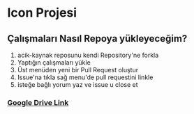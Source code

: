 # Icon Projesi

## Çalışmaları Nasıl Repoya yükleyeceğim?
1. acik-kaynak reposunu kendi Repository'ne forkla
2. Yaptığın çalışmaları yükle
3. Üst menüden yeni bir Pull Request oluştur
4. Issue'na tıkla sağ menu'de pull requestini linkle
5. isteğe bağlı yorum yaz ve issue u close et 

### [Google Drive Link](https://drive.google.com/drive/folders/1flV_QoGZMDmqmaHWl1cksN-zcIxGCmHM)
